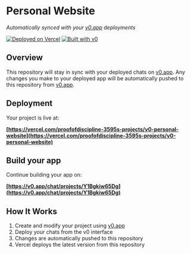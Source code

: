# Personal Website

*Automatically synced with your [v0.app](https://v0.app) deployments*

[![Deployed on Vercel](https://img.shields.io/badge/Deployed%20on-Vercel-black?style=for-the-badge&logo=vercel)](https://vercel.com/proofofdiscipline-3595s-projects/v0-personal-website)
[![Built with v0](https://img.shields.io/badge/Built%20with-v0.app-black?style=for-the-badge)](https://v0.app/chat/projects/Y1Bgkiw65Dg)

## Overview

This repository will stay in sync with your deployed chats on [v0.app](https://v0.app).
Any changes you make to your deployed app will be automatically pushed to this repository from [v0.app](https://v0.app).

## Deployment

Your project is live at:

**[https://vercel.com/proofofdiscipline-3595s-projects/v0-personal-website](https://vercel.com/proofofdiscipline-3595s-projects/v0-personal-website)**

## Build your app

Continue building your app on:

**[https://v0.app/chat/projects/Y1Bgkiw65Dg](https://v0.app/chat/projects/Y1Bgkiw65Dg)**

## How It Works

1. Create and modify your project using [v0.app](https://v0.app)
2. Deploy your chats from the v0 interface
3. Changes are automatically pushed to this repository
4. Vercel deploys the latest version from this repository

